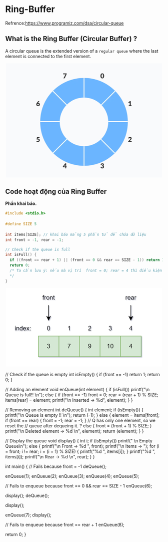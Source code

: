 # Ring-Buffer

Refrence:https://www.programiz.com/dsa/circular-queue

## What is the Ring Buffer (Circular Buffer) ?
A circular queue is the extended version of a `regular queue` where the last element is connected to the first element.
<p align="center">
    <img src="./Images/Image_1.png" width="500px" alt="">
</p>

## Code hoạt động của Ring Buffer
**Phần khai báo.**
~~~cpp
#include <stdio.h>

#define SIZE 5

int items[SIZE]; // khai báo mảng 5 phần tử để chứa dữ liệu 
int front = -1, rear = -1;
~~~

~~~cpp
// Check if the queue is full
int isFull() {
  if ((front == rear + 1) || (front == 0 && rear == SIZE - 1)) return 1;
  return 0;
  /* Ta cần lưu ý: nếu mà vị trí  front = 0; rear = 4 thì điều kiện front == rear + 1 là Queue full là không chính xác => Vì lúc này front = 0, nhưng rear + 1 = 5 
  */
}
~~~
<p align="center">
    <img src="./Images/Image_2.png" width="500px" alt="">
</p>


// Check if the queue is empty
int isEmpty() {
  if (front == -1) return 1;
  return 0;
}

// Adding an element
void enQueue(int element) {
  if (isFull())
    printf("\n Queue is full!! \n");
  else {
    if (front == -1) front = 0;
    rear = (rear + 1) % SIZE;
    items[rear] = element;
    printf("\n Inserted -> %d", element);
  }
}

// Removing an element
int deQueue() {
  int element;
  if (isEmpty()) {
    printf("\n Queue is empty !! \n");
    return (-1);
  } else {
    element = items[front];
    if (front == rear) {
      front = -1;
      rear = -1;
    } 
    // Q has only one element, so we reset the 
    // queue after dequeing it. ?
    else {
      front = (front + 1) % SIZE;
    }
    printf("\n Deleted element -> %d \n", element);
    return (element);
  }
}

// Display the queue
void display() {
  int i;
  if (isEmpty())
    printf(" \n Empty Queue\n");
  else {
    printf("\n Front -> %d ", front);
    printf("\n Items -> ");
    for (i = front; i != rear; i = (i + 1) % SIZE) {
      printf("%d ", items[i]);
    }
    printf("%d ", items[i]);
    printf("\n Rear -> %d \n", rear);
  }
}

int main() {
  // Fails because front = -1
  deQueue();

  enQueue(1);
  enQueue(2);
  enQueue(3);
  enQueue(4);
  enQueue(5);

  // Fails to enqueue because front == 0 && rear == SIZE - 1
  enQueue(6);

  display();
  deQueue();

  display();

  enQueue(7);
  display();

  // Fails to enqueue because front == rear + 1
  enQueue(8);

  return 0;
}
~~~
